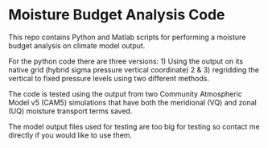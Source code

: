 # Moisture Budget Analysis Code

This repo contains Python and Matlab scripts for performing a moisture budget analysis on climate model output.

For the python code there are three versions: 1) Using the output on its native grid (hybrid sigma pressure vertical coordinate) 2 & 3) regridding the vertical to fixed pressure levels using two different methods.

The code is tested using the output from two Community Atmospheric Model v5 (CAM5) simulations that have both the meridional (VQ) and zonal (UQ) moisture transport terms saved. 

The model output files used for testing are too big for testing so contact me directly if you would like to use them.
